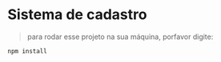 <h1>Sistema de cadastro</h1>

>para rodar esse projeto na sua máquina, porfavor digite:

```
npm install
```
